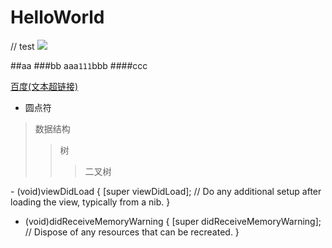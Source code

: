 # HelloWorld
// test
<img src="https://camo.githubusercontent.com/1560be050811ab73457e90aee62cd1cd257c7fb9/68747470733a2f2f7261772e6769746875622e636f6d2f41464e6574776f726b696e672f41464e6574776f726b696e672f6173736574732f61666e6574776f726b696e672d6c6f676f2e706e67">

##aa
###bb
        aaa`111`bbb
####ccc

 [百度(文本超链接)](http://www.baidu.com "悬停显示")
 
 *  圆点符
 
> 数据结构
>> 树
>>> 二叉树

<div class="highlight highlight-source-objc">
- (void)viewDidLoad {
    [super viewDidLoad];
    // Do any additional setup after loading the view, typically from a nib.
}

- (void)didReceiveMemoryWarning {
    [super didReceiveMemoryWarning];
    // Dispose of any resources that can be recreated.
}
</div>
